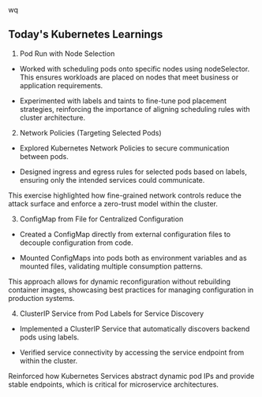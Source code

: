 wq
## Today's Kubernetes Learnings

1. Pod Run with Node Selection

- Worked with scheduling pods onto specific nodes using nodeSelector. This ensures workloads are placed on nodes that meet business or application requirements.

- Experimented with labels and taints to fine-tune pod placement strategies, reinforcing the importance of aligning scheduling rules with cluster architecture.

2. Network Policies (Targeting Selected Pods)

- Explored Kubernetes Network Policies to secure communication between pods.

- Designed ingress and egress rules for selected pods based on labels, ensuring only the intended services could communicate.

This exercise highlighted how fine-grained network controls reduce the attack surface and enforce a zero-trust model within the cluster.

3. ConfigMap from File for Centralized Configuration

- Created a ConfigMap directly from external configuration files to decouple configuration from code.

- Mounted ConfigMaps into pods both as environment variables and as mounted files, validating multiple consumption patterns.

This approach allows for dynamic reconfiguration without rebuilding container images, showcasing best practices for managing configuration in production systems.

4. ClusterIP Service from Pod Labels for Service Discovery

- Implemented a ClusterIP Service that automatically discovers backend pods using labels.

- Verified service connectivity by accessing the service endpoint from within the cluster.

Reinforced how Kubernetes Services abstract dynamic pod IPs and provide stable endpoints, which is critical for microservice architectures.

